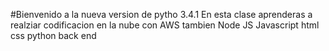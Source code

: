#Bienvenido a la nueva version de pytho 3.4.1
En esta clase aprenderas a realziar codificacion en la nube con AWS
tambien Node JS
Javascript
html
css
python back end
